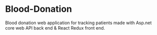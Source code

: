 # Blood-Donation

Blood donation web application for tracking patients made with Asp.net core web API back end & React Redux front end.
